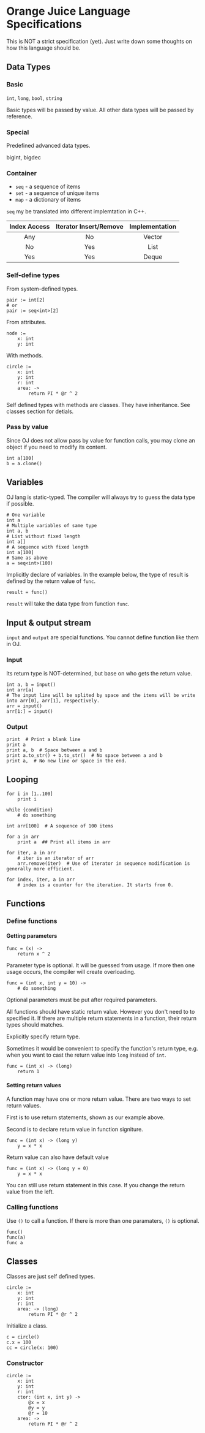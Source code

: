 # Orange Juice Language Specifications

This is NOT a strict specification (yet). Just write down some thoughts on how this language should be.

## Data Types

### Basic

`int`, `long`, `bool`, `string`

Basic types will be passed by value. All other data types will be passed by reference.

### Special

Predefined advanced data types.

bigint, bigdec

### Container

* `seq` - a sequence of items
* `set` - a sequence of unique items
* `map` - a dictionary of items

`seq` my be translated into different implemtation in C++.

| Index Access | Iterator Insert/Remove | Implementation |
|:------------:|:----------------------:|:--------------:|
| Any          | No                     | Vector         |
| No           | Yes                    | List           |
| Yes          | Yes                    | Deque          |

### Self-define types

From system-defined types.

```
pair := int[2]
# or
pair := seq<int>[2]
```

From attributes.

```
node :=
    x: int
    y: int
```

With methods.

```
circle :=
    x: int
    y: int
    r: int
    area: ->
        return PI * @r ^ 2
```

Self defined types with methods are classes. They have inheritance. See classes section for detials.

### Pass by value

Since OJ does not allow pass by value for function calls, you may clone an object if you need to modify its content.

```
int a[100]
b = a.clone()
```

## Variables

OJ lang is static-typed. The compiler will always try to guess the data type if possible.

```
# One variable
int a
# Multiple variables of same type
int a, b
# List without fixed length
int a[]
# A sequence with fixed length
int a[100]
# Same as above
a = seq<int>(100)
```

Implicitly declare of variables. In the example below, the type of result is defined by the return value of `func`.

```
result = func()
```

`result` will take the data type from function `func`.

## Input & output stream

`input` and `output` are special functions. You cannot define function like them in OJ.

### Input

Its return type is NOT-determined, but base on who gets the return value.

```
int a, b = input()
int arr[a]
# The input line will be splited by space and the items will be write into arr[0], arr[1], respectively.
arr = input()
arr[1:] = input()
```

### Output

```
print  # Print a blank line
print a
print a, b  # Space between a and b
print a.to_str() + b.to_str()  # No space between a and b
print a,  # No new line or space in the end.
```

## Looping

```
for i in [1..100]
    print i
```

```
while {condition}
    # do something
```

```
int arr[100]  # A sequence of 100 items

for a in arr
    print a  ## Print all items in arr

for iter, a in arr
    # iter is an iterator of arr
    arr.remove(iter)  # Use of iterator in sequence modification is generally more efficient.

for index, iter, a in arr
    # index is a counter for the iteration. It starts from 0.
```

## Functions

### Define functions

#### Getting parameters

```
func = (x) ->
    return x ^ 2
```

Parameter type is optional. It will be guessed from usage.
If more then one usage occurs, the compiler will create overloading.

```
func = (int x, int y = 10) ->
    # do something
```

Optional parameters must be put after required parameters.

All functions should have static return value. However you don't need to to specified it.
If there are multiple return statements in a function, their return types should matches.

Explicitly specify return type.

Sometimes it would be convenient to specify the function's return type,
e.g. when you want to cast the return value into `long` instead of `int`.

```
func = (int x) -> (long)
    return 1
```

#### Setting return values

A function may have one or more return value. There are two ways to set return values.

First is to use return statements, shown as our example above.

Second is to declare return value in function signiture.

```
func = (int x) -> (long y)
    y = x * x
```

Return value can also have default value

```
func = (int x) -> (long y = 0)
    y = x * x
```

You can still use return statement in this case. If you change the return value from the left.

### Calling functions

Use `()` to call a function. If there is more than one paramaters, `()` is optional.

```
func()
func(a)
func a
```

## Classes

Classes are just self defined types.

```
circle :=
    x: int
    y: int
    r: int
    area: -> (long)
        return PI * @r ^ 2
```

Initialize a class.

```
c = circle()
c.x = 100
cc = circle(x: 100)
```

### Constructor

```
circle :=
    x: int
    y: int
    r: int
    ctor: (int x, int y) ->
        @x = x
        @y = y
        @r = 10
    area: ->
        return PI * @r ^ 2
```

